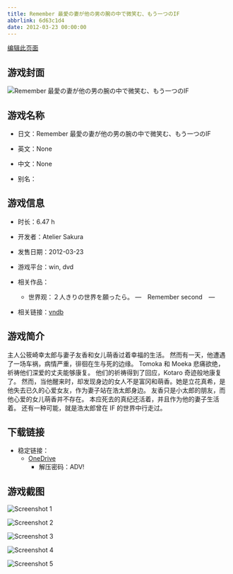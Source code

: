 ```yaml
---
title: Remember 最愛の妻が他の男の腕の中で微笑む、もう一つのIF
abbrlink: 6d63c1d4
date: 2012-03-23 00:00:00
---
```

[编辑此页面](https://github.com/ACG-3/ADV3-source/blob/main/source/_posts/games/Remember%20%E6%9C%80%E6%84%9B%E3%81%AE%E5%A6%BB%E3%81%8C%E4%BB%96%E3%81%AE%E7%94%B7%E3%81%AE%E8%85%95%E3%81%AE%E4%B8%AD%E3%81%A7%E5%BE%AE%E7%AC%91%E3%82%80%E3%80%81%E3%82%82%E3%81%86%E4%B8%80%E3%81%A4%E3%81%AEIF.md)

## 游戏封面

![Remember 最愛の妻が他の男の腕の中で微笑む、もう一つのIF](https://pan.timero.xyz/onedrive/img_lib_001/Remember%20%E6%9C%80%E6%84%9B%E3%81%AE%E5%A6%BB%E3%81%8C%E4%BB%96%E3%81%AE%E7%94%B7%E3%81%AE%E8%85%95%E3%81%AE%E4%B8%AD%E3%81%A7%E5%BE%AE%E7%AC%91%E3%82%80%E3%80%81%E3%82%82%E3%81%86%E4%B8%80%E3%81%A4%E3%81%AEIF_cover.avif)


## 游戏名称

- 日文：Remember 最愛の妻が他の男の腕の中で微笑む、もう一つのIF
- 英文：None
- 中文：None

- 别名：


## 游戏信息

- 时长：6.47 h
- 开发者：Atelier Sakura
- 发售日期：2012-03-23
- 游戏平台：win, dvd
- 相关作品：
   - 世界观：２人きりの世界を願ったら。 ―　Remember second　―

- 相关链接：[vndb](https://vndb.org/v9330)


## 游戏简介

主人公筱崎幸太郎与妻子友香和女儿萌香过着幸福的生活。
然而有一天，他遭遇了一场车祸，病情严重，徘徊在生与死的边缘。
Tomoka 和 Moeka 悲痛欲绝，祈祷他们深爱的丈夫能够康复。
他们的祈祷得到了回应，Kotaro 奇迹般地康复了。
然而，当他醒来时，却发现身边的女人不是富冈和萌香。她是立花真希，是他失去已久的心爱女友，作为妻子站在浩太郎身边。
友香只是小太郎的朋友，而他心爱的女儿萌香并不存在。
本应死去的真纪还活着，并且作为他的妻子生活着。
还有一种可能，就是浩太郎曾在 IF 的世界中行走过。


## 下载链接

- 稳定链接：
    - [OneDrive](https://pan.timero.xyz/onedrive/adv_lib_001/Remember%20%E6%9C%80%E6%84%9B%E3%81%AE%E5%A6%BB%E3%81%8C%E4%BB%96%E3%81%AE%E7%94%B7%E3%81%AE%E8%85%95%E3%81%AE%E4%B8%AD%E3%81%A7%E5%BE%AE%E7%AC%91%E3%82%80%E3%80%81%E3%82%82%E3%81%86%E4%B8%80%E3%81%A4%E3%81%AEIF)
        - 解压密码：ADV!



## 游戏截图


![Screenshot 1](https://pan.timero.xyz/onedrive/img_lib_001/Remember%20%E6%9C%80%E6%84%9B%E3%81%AE%E5%A6%BB%E3%81%8C%E4%BB%96%E3%81%AE%E7%94%B7%E3%81%AE%E8%85%95%E3%81%AE%E4%B8%AD%E3%81%A7%E5%BE%AE%E7%AC%91%E3%82%80%E3%80%81%E3%82%82%E3%81%86%E4%B8%80%E3%81%A4%E3%81%AEIF_Screenshot_1.avif)

![Screenshot 2](https://pan.timero.xyz/onedrive/img_lib_001/Remember%20%E6%9C%80%E6%84%9B%E3%81%AE%E5%A6%BB%E3%81%8C%E4%BB%96%E3%81%AE%E7%94%B7%E3%81%AE%E8%85%95%E3%81%AE%E4%B8%AD%E3%81%A7%E5%BE%AE%E7%AC%91%E3%82%80%E3%80%81%E3%82%82%E3%81%86%E4%B8%80%E3%81%A4%E3%81%AEIF_Screenshot_2.avif)

![Screenshot 3](https://pan.timero.xyz/onedrive/img_lib_001/Remember%20%E6%9C%80%E6%84%9B%E3%81%AE%E5%A6%BB%E3%81%8C%E4%BB%96%E3%81%AE%E7%94%B7%E3%81%AE%E8%85%95%E3%81%AE%E4%B8%AD%E3%81%A7%E5%BE%AE%E7%AC%91%E3%82%80%E3%80%81%E3%82%82%E3%81%86%E4%B8%80%E3%81%A4%E3%81%AEIF_Screenshot_3.avif)

![Screenshot 4](https://pan.timero.xyz/onedrive/img_lib_001/Remember%20%E6%9C%80%E6%84%9B%E3%81%AE%E5%A6%BB%E3%81%8C%E4%BB%96%E3%81%AE%E7%94%B7%E3%81%AE%E8%85%95%E3%81%AE%E4%B8%AD%E3%81%A7%E5%BE%AE%E7%AC%91%E3%82%80%E3%80%81%E3%82%82%E3%81%86%E4%B8%80%E3%81%A4%E3%81%AEIF_Screenshot_4.avif)

![Screenshot 5](https://pan.timero.xyz/onedrive/img_lib_001/Remember%20%E6%9C%80%E6%84%9B%E3%81%AE%E5%A6%BB%E3%81%8C%E4%BB%96%E3%81%AE%E7%94%B7%E3%81%AE%E8%85%95%E3%81%AE%E4%B8%AD%E3%81%A7%E5%BE%AE%E7%AC%91%E3%82%80%E3%80%81%E3%82%82%E3%81%86%E4%B8%80%E3%81%A4%E3%81%AEIF_Screenshot_5.avif)


